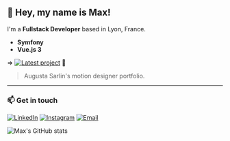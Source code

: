 ## 👋 Hey, my name is Max!

I'm a **Fullstack Developer** based in Lyon, France. 
- **Symfony**
- **Vue.js 3**

=> [![Latest project](https://img.shields.io/badge/Latest%20project-8A2BE2)](https://github.com/maxdlr/augustaPortfolio/tree/main) 💙
> Augusta Sarlin's motion designer portfolio.

<hr>

### 📫 Get in touch

[![LinkedIn](https://img.shields.io/badge/LinkedIn-0077B5?style=flat&logo=linkedin&logoColor=white)](https://www.linkedin.com/in/maximedlr/) [![Instagram](https://img.shields.io/badge/Instagram-E4405F?style=flat&logo=instagram&logoColor=white)](https://www.instagram.com/maxdlr_/) [![Email](https://img.shields.io/badge/Email-D14836?style=flat&logo=gmail&logoColor=white)](mailto:nowhere@mozilla.org)

![Max's GitHub stats](https://github-readme-stats.vercel.app/api?username=maxdlr&show_icons=true&theme=radical)
